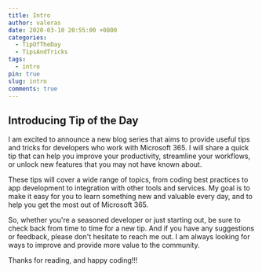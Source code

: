 ```yaml
---
title: Intro
author: valeras
date: 2020-03-10 20:55:00 +0800
categories:
  - TipOfTheDay
  - TipsAndTricks
tags:
  - intro
pin: true
slug: intro
comments: true
---
```


## Introducing Tip of the Day

I am excited to announce a new blog series that aims to provide useful tips and tricks for developers who work with Microsoft 365. I will share a quick tip that can help you improve your productivity, streamline your workflows, or unlock new features that you may not have known about.

These tips will cover a wide range of topics, from coding best practices to app development to integration with other tools and services. My goal is to make it easy for you to learn something new and valuable every day, and to help you get the most out of Microsoft 365.

So, whether you're a seasoned developer or just starting out, be sure to check back from time to time for a new tip. And if you have any suggestions or feedback, please don't hesitate to reach me out. I am always looking for ways to improve and provide more value to the community.

Thanks for reading, and happy coding!!!
